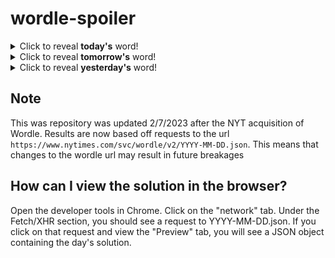 # wordle-spoiler

<details>
  <summary>Click to reveal <b>today's</b> word!</summary>
  <br>
  <b> stone </b>
</details>

<details>
  <summary>Click to reveal <b>tomorrow's</b> word!</summary>
  <br>
  <b> brush </b>
</details>

<details>
  <summary>Click to reveal <b>yesterday's</b> word!</summary>
  <br>
  <b> snare </b>
</details>

## Note
This was repository was updated 2/7/2023 after the NYT acquisition of Wordle. Results are now based off requests to the url `https://www.nytimes.com/svc/wordle/v2/YYYY-MM-DD.json`. This means that changes to the wordle url may result in future breakages

## How can I view the solution in the browser?
Open the developer tools in Chrome. Click on the "network" tab. Under the Fetch/XHR section, you should see a request to YYYY-MM-DD.json. If you click on that request and view the "Preview" tab, you will see a JSON object containing the day's solution.